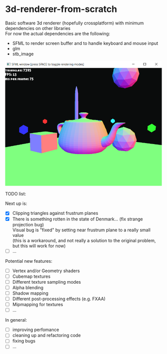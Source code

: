 # 3d-renderer-from-scratch
Basic software 3d renderer (hopefully crossplatform) with minimum dependencies on other libraries  
For now the actual dependencies are the following:  
- SFML to render screen buffer and to handle keyboard and mouse input
- glm
- stb_image

![alt text](img.png)


TODO list:

Next up is: 
- [x] Clipping triangles against frustrum planes
- [x] There is something rotten in the state of Denmark... (fix strange projection bug)  
	Visual bug is "fixed" by setting near frustrum plane to a really small value  
	(this is a workaround, and not really a solution to the original problem, but this will work for now) 
- [ ] ...

Potential new features:
- [ ] Vertex and/or Geometry shaders
- [ ] Cubemap textures
- [ ] Different texture sampling modes
- [ ] Alpha blending
- [ ] Shadow mapping
- [ ] Different post-processing effects (e.g. FXAA)
- [ ] Mipmapping for textures
- [ ] ...

In general:
- [ ] improving perfomance
- [ ] cleaning up and refactoring code
- [ ] fixing bugs
- [ ] ...

